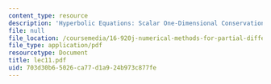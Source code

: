 ```yaml
---
content_type: resource
description: 'Hyperbolic Equations: Scalar One-Dimensional Conservation Laws'
file: null
file_location: /coursemedia/16-920j-numerical-methods-for-partial-differential-equations-sma-5212-spring-2003/703d30b65026ca77d1a924b973c877fe_lec11.pdf
file_type: application/pdf
resourcetype: Document
title: lec11.pdf
uid: 703d30b6-5026-ca77-d1a9-24b973c877fe
---
```


